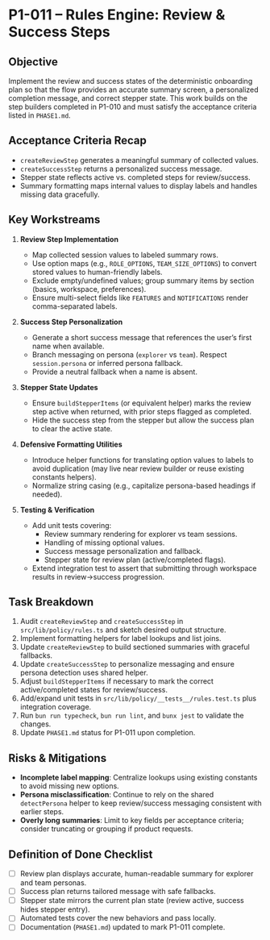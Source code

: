 # P1-011 – Rules Engine: Review & Success Steps

## Objective
Implement the review and success states of the deterministic onboarding plan so that the flow provides an accurate summary screen, a personalized completion message, and correct stepper state. This work builds on the step builders completed in P1-010 and must satisfy the acceptance criteria listed in `PHASE1.md`.

## Acceptance Criteria Recap
- `createReviewStep` generates a meaningful summary of collected values.
- `createSuccessStep` returns a personalized success message.
- Stepper state reflects active vs. completed steps for review/success.
- Summary formatting maps internal values to display labels and handles missing data gracefully.

## Key Workstreams
1. **Review Step Implementation**
   - Map collected session values to labeled summary rows.
   - Use option maps (e.g., `ROLE_OPTIONS`, `TEAM_SIZE_OPTIONS`) to convert stored values to human-friendly labels.
   - Exclude empty/undefined values; group summary items by section (basics, workspace, preferences).
   - Ensure multi-select fields like `FEATURES` and `NOTIFICATIONS` render comma-separated labels.

2. **Success Step Personalization**
   - Generate a short success message that references the user’s first name when available.
   - Branch messaging on persona (`explorer` vs `team`). Respect `session.persona` or inferred persona fallback.
   - Provide a neutral fallback when a name is absent.

3. **Stepper State Updates**
   - Ensure `buildStepperItems` (or equivalent helper) marks the review step active when returned, with prior steps flagged as completed.
   - Hide the success step from the stepper but allow the success plan to clear the active state.

4. **Defensive Formatting Utilities**
   - Introduce helper functions for translating option values to labels to avoid duplication (may live near review builder or reuse existing constants helpers).
   - Normalize string casing (e.g., capitalize persona-based headings if needed).

5. **Testing & Verification**
   - Add unit tests covering:
     - Review summary rendering for explorer vs team sessions.
     - Handling of missing optional values.
     - Success message personalization and fallback.
     - Stepper state for review plan (active/completed flags).
   - Extend integration test to assert that submitting through workspace results in review->success progression.

## Task Breakdown
1. Audit `createReviewStep` and `createSuccessStep` in `src/lib/policy/rules.ts` and sketch desired output structure.
2. Implement formatting helpers for label lookups and list joins.
3. Update `createReviewStep` to build sectioned summaries with graceful fallbacks.
4. Update `createSuccessStep` to personalize messaging and ensure persona detection uses shared helper.
5. Adjust `buildStepperItems` if necessary to mark the correct active/completed states for review/success.
6. Add/expand unit tests in `src/lib/policy/__tests__/rules.test.ts` plus integration coverage.
7. Run `bun run typecheck`, `bun run lint`, and `bunx jest` to validate the changes.
8. Update `PHASE1.md` status for P1-011 upon completion.

## Risks & Mitigations
- **Incomplete label mapping**: Centralize lookups using existing constants to avoid missing new options.
- **Persona misclassification**: Continue to rely on the shared `detectPersona` helper to keep review/success messaging consistent with earlier steps.
- **Overly long summaries**: Limit to key fields per acceptance criteria; consider truncating or grouping if product requests.

## Definition of Done Checklist
- [ ] Review plan displays accurate, human-readable summary for explorer and team personas.
- [ ] Success plan returns tailored message with safe fallbacks.
- [ ] Stepper state mirrors the current plan state (review active, success hides stepper entry).
- [ ] Automated tests cover the new behaviors and pass locally.
- [ ] Documentation (`PHASE1.md`) updated to mark P1-011 complete.
